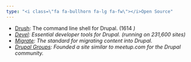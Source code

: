 ```yaml
---
type: "<i class=\"fa fa-bullhorn fa-lg fa-fw\"></i>Open Source"
---
```


* <a href="http://github.com/drush-ops/drush/" target="_blank">Drush</a>: The command line shell for Drupal. (1614 <i class="fa fa-star fa-sm fa-fw" alt="stars">)
* <a href="http://drupal.org/project/drupal" target="_blank">Devel</a>: Essential developer tools for Drupal. (running on 231,600 sites)
* [Migrate](http://drupal.org/project/migrate): The standard for migrating content into Drupal.
* <a href="http://groups.drupal.org" target="_blank">Drupal Groups</a>: Founded a site similar to meetup.com for the Drupal community.
